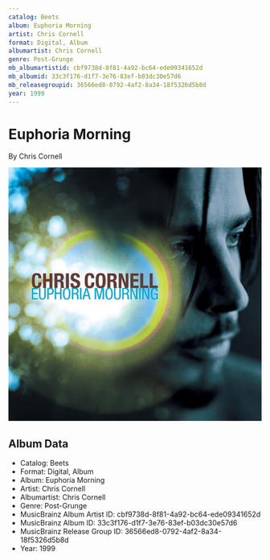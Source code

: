 ```yaml
---
catalog: Beets
album: Euphoria Morning
artist: Chris Cornell
format: Digital, Album
albumartist: Chris Cornell
genre: Post-Grunge
mb_albumartistid: cbf9738d-8f81-4a92-bc64-ede09341652d
mb_albumid: 33c3f176-d1f7-3e76-83ef-b03dc30e57d6
mb_releasegroupid: 36566ed8-0792-4af2-8a34-18f5326d5b8d
year: 1999
---
```


# Euphoria Morning

By Chris Cornell

![](../../assets/beetscovers/Chris_Cornell-Euphoria_Morning.png)

## Album Data

- Catalog: Beets
- Format: Digital, Album
- Album: Euphoria Morning
- Artist: Chris Cornell
- Albumartist: Chris Cornell
- Genre: Post-Grunge
- MusicBrainz Album Artist ID: cbf9738d-8f81-4a92-bc64-ede09341652d
- MusicBrainz Album ID: 33c3f176-d1f7-3e76-83ef-b03dc30e57d6
- MusicBrainz Release Group ID: 36566ed8-0792-4af2-8a34-18f5326d5b8d
- Year: 1999


